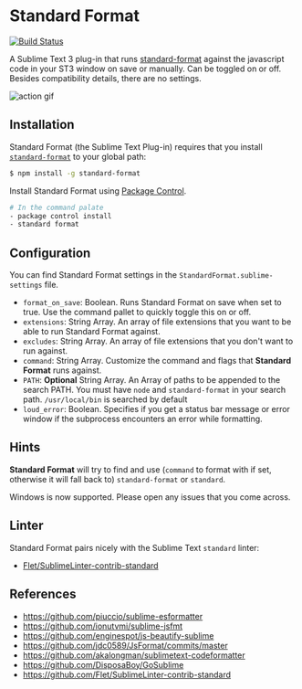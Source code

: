 # Standard Format
[![Build Status](https://travis-ci.org/bcomnes/sublime-standard-format.svg?branch=master)](https://travis-ci.org/bcomnes/sublime-standard-format)

A Sublime Text 3 plug-in that runs [standard-format](https://github.com/maxogden/standard-format) against the javascript code in your ST3 window on save or manually.  Can be toggled on or off.  Besides compatibility details, there are no settings.

![action gif](https://cdn.rawgit.com/bcomnes/sublime-standard-format/master/format.gif)

## Installation

Standard Format (the Sublime Text Plug-in) requires that you install [`standard-format`](https://github.com/maxogden/standard-format) to your global path:

```sh
$ npm install -g standard-format
```

Install Standard Format using [Package Control](https://packagecontrol.io/).

```sh
# In the command palate
- package control install
- standard format
```

## Configuration

You can find Standard Format settings in the `StandardFormat.sublime-settings` file.

- `format_on_save`: Boolean.  Runs Standard Format on save when set to true.  Use the command pallet to quickly toggle this on or off.
- `extensions`: String Array.  An array of file extensions that you want to be able to run Standard Format against.
- `excludes`: String Array.  An array of file extensions that you don't want to run against.
- `command`: String Array.  Customize the command and flags that **Standard Format** runs against.
- `PATH`: **Optional** String Array.  An Array of paths to be appended to the search PATH.  You must have `node` and `standard-format` in your search path.  `/usr/local/bin` is searched by default
- `loud_error`: Boolean.  Specifies if you get a status bar message or error window if the subprocess encounters an error while formatting.

## Hints

**Standard Format** will try to find and use (`command` to format with if set, otherwise it will fall back to) `standard-format` or `standard`.

Windows is now supported.  Please open any issues that you come across.

## Linter

Standard Format pairs nicely with the Sublime Text `standard` linter:

- [Flet/SublimeLinter-contrib-standard](https://github.com/Flet/SublimeLinter-contrib-standard)

## References

- https://github.com/piuccio/sublime-esformatter
- https://github.com/ionutvmi/sublime-jsfmt
- https://github.com/enginespot/js-beautify-sublime
- https://github.com/jdc0589/JsFormat/commits/master
- https://github.com/akalongman/sublimetext-codeformatter
- https://github.com/DisposaBoy/GoSublime
- https://github.com/Flet/SublimeLinter-contrib-standard

